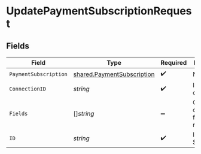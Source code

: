 # UpdatePaymentSubscriptionRequest


## Fields

| Field                                                                           | Type                                                                            | Required                                                                        | Description                                                                     |
| ------------------------------------------------------------------------------- | ------------------------------------------------------------------------------- | ------------------------------------------------------------------------------- | ------------------------------------------------------------------------------- |
| `PaymentSubscription`                                                           | [shared.PaymentSubscription](../../../pkg/models/shared/paymentsubscription.md) | :heavy_check_mark:                                                              | N/A                                                                             |
| `ConnectionID`                                                                  | *string*                                                                        | :heavy_check_mark:                                                              | ID of the connection                                                            |
| `Fields`                                                                        | []*string*                                                                      | :heavy_minus_sign:                                                              | Comma-delimited fields to return                                                |
| `ID`                                                                            | *string*                                                                        | :heavy_check_mark:                                                              | ID of the Subscription                                                          |